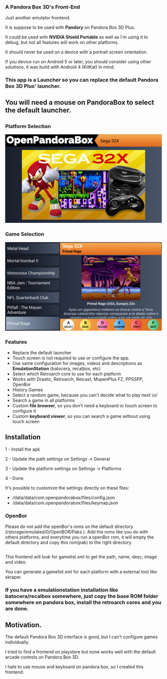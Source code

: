 ### A Pandora Box 3D's Front-End

Just another emulator frontend.

It is suppose to be used with **Pandory** on Pandora Box 3D Plus.

It could be used with **NVIDIA Shield Portable** as well as I'm using it to debug, but not all features will work on other platforms.

It should never be used on a device with a portrait screen orientation.

If you device run on Android 5 or later, you should consider using other solutions, it was build with Android 4 (KitKat) in mind.

### This app is a Launcher so you can replace the default Pandora Box 3D Plus' launcher.
## You will need a mouse on PandoraBox to select the default launcher.

##

### Platform Selection

![Platform Selection](src/assets/screenshots/home_platform.png)

### Game Selection

![Game Selection](src/assets/screenshots/platform.png)


### Features
- Replace the default launcher
- Touch screen is not required to use or configure the app.
- Use same configuration for images, videos and descriptions as **EmulationStation** (batocera, recalbox, etc)
- Select which Retroarch core to use for each platform
- Works with Drastic, Retroarch, Reicast, MupenPlus FZ, PPSSPP, OpenBor
- History Games
- Select a random game, because you can't decide what to play next \o/
- Search a game in all platforms
- Custom **file browser**, so you don't need a keyboard or touch screen to configure it
- Custom **keyboard viewer**, so you can search a game without using touch screen

## Installation

1 - Install the apk

2 - Update the path settings on Settings -> General

3 - Update the platform settings on Settings -> Platforms

4 - Done


It's possible to customize the settings directly on these files:

- /data/data/com.openpandorabox/files/config.json
- /data/data/com.openpandorabox/files/keymap.json


### OpenBor
Please do not add the openBor's roms on the default directory (/storage/emulated/0/OpenBOR/Paks ).
Add the roms like you do with others platforms, and everytime you run a openBor rom, it will empty the default directory and copy this rom(pak) to the right directory.


##


This frontend will look for gamelist.xml to get the path, name, desc, image and video.

You can generate a gamelist.xml for each platform with a external tool like skraper.

### If you have a emulationstation installation like batocera/recalbox somewhere, just copy the base ROM folder somewhere on pandora box, install the retroarch cores and you are done.

##

## Motivation.
The default Pandora Box 3D interface is good, but I can't configure games individually.

I tried to find a frontend on playstore but none works well with the default arcade controls on Pandora Box 3D.

I hate to use mouse and keyboard on pandora box, so I created this frontend.
